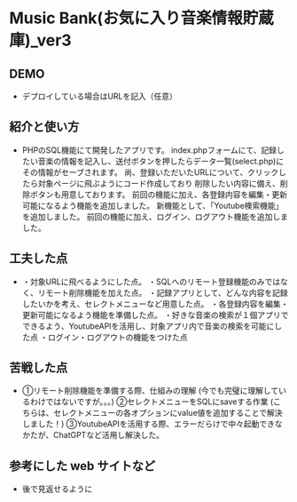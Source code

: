 # Music Bank(お気に入り音楽情報貯蔵庫)_ver3

## DEMO

  - デプロイしている場合はURLを記入（任意）

## 紹介と使い方

  - PHPのSQL機能にて開発したアプリです。
    index.phpフォームにて、記録したい音楽の情報を記入し、送付ボタンを押したらデータ一覧(select.php)にその情報がセーブされます。
    尚、登録いただいたURLについて、クリックしたら対象ページに飛ぶようにコード作成しており
    削除したい内容に備え、削除ボタンも用意しております。
    前回の機能に加え、各登録内容を編集・更新可能になるよう機能を追加しました。
    新機能として、「Youtube検索機能」を追加しました。
    前回の機能に加え、ログイン、ログアウト機能を追加しました。

## 工夫した点

  - ・対象URLに飛べるようにした点。
    ・SQLへのリモート登録機能のみではなく、リモート削除機能を加えた点。
    ・記録アプリとして、どんな内容を記録したいかを考え、セレクトメニューなど用意した点。
    ・各登録内容を編集・更新可能になるよう機能を準備した点。
    ・好きな音楽の検索が１個アプリでできるよう、YoutubeAPIを活用し、対象アプリ内で音楽の検索を可能にした点
    ・ログイン・ログアウトの機能をつけた点

## 苦戦した点

  - ①リモート削除機能を準備する際、仕組みの理解
    (今でも完璧に理解しているわけではないですが。。。)
    ②セレクトメニューをSQLにsaveする作業
    (こちらは、セレクトメニューの各オプションにvalue値を追加することで解決しました！)
    ③YoutubeAPIを活用する際、エラーだらけで中々起動できなかたが、ChatGPTなど活用し解決した。

## 参考にした web サイトなど

  - 後で見返せるように